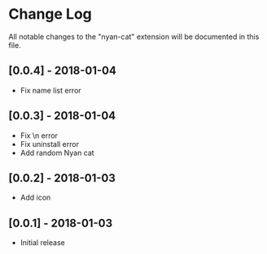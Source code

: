 # Change Log
All notable changes to the "nyan-cat" extension will be documented in this file.

## [0.0.4] - 2018-01-04
- Fix name list error

## [0.0.3] - 2018-01-04
- Fix \n error
- Fix uninstall error
- Add random Nyan cat

## [0.0.2] - 2018-01-03
- Add icon

## [0.0.1] - 2018-01-03
- Initial release